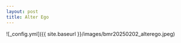```yaml
---
layout: post
title: Alter Ego
---
```


![_config.yml]({{ site.baseurl }}/images/bmr20250202_alterego.jpeg)
